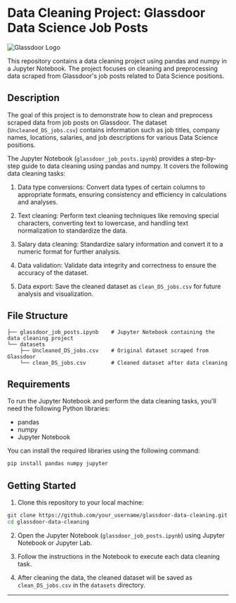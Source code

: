 # Data Cleaning Project: Glassdoor Data Science Job Posts

![Glassdoor Logo](glassdoor_logo.png)

This repository contains a data cleaning project using pandas and numpy in a Jupyter Notebook. The project focuses on cleaning and preprocessing data scraped from Glassdoor's job posts related to Data Science positions.

## Description

The goal of this project is to demonstrate how to clean and preprocess scraped data from job posts on Glassdoor. The dataset (`Uncleaned_DS_jobs.csv`) contains information such as job titles, company names, locations, salaries, and job descriptions for various Data Science positions.

The Jupyter Notebook (`glassdoor_job_posts.ipynb`) provides a step-by-step guide to data cleaning using pandas and numpy. It covers the following data cleaning tasks:

1. Data type conversions: Convert data types of certain columns to appropriate formats, ensuring consistency and efficiency in calculations and analyses.

2. Text cleaning: Perform text cleaning techniques like removing special characters, converting text to lowercase, and handling text normalization to standardize the data.

3. Salary data cleaning: Standardize salary information and convert it to a numeric format for further analysis.

4. Data validation: Validate data integrity and correctness to ensure the accuracy of the dataset.

5. Data export: Save the cleaned dataset as `clean_DS_jobs.csv` for future analysis and visualization.

## File Structure

```
├── glassdoor_job_posts.ipynb    # Jupyter Notebook containing the data cleaning project
└── datasets
    ├── Uncleaned_DS_jobs.csv    # Original dataset scraped from Glassdoor
    └── clean_DS_jobs.csv        # Cleaned dataset after data cleaning
```

## Requirements

To run the Jupyter Notebook and perform the data cleaning tasks, you'll need the following Python libraries:

- pandas
- numpy
- Jupyter Notebook

You can install the required libraries using the following command:

```bash
pip install pandas numpy jupyter
```

## Getting Started

1. Clone this repository to your local machine:

```bash
git clone https://github.com/your_username/glassdoor-data-cleaning.git
cd glassdoor-data-cleaning
```

2. Open the Jupyter Notebook (`glassdoor_job_posts.ipynb`) using Jupyter Notebook or Jupyter Lab.

3. Follow the instructions in the Notebook to execute each data cleaning task.

4. After cleaning the data, the cleaned dataset will be saved as `clean_DS_jobs.csv` in the `datasets` directory.

---
